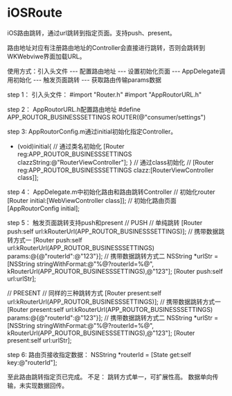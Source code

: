 # iOSRoute
iOS路由跳转，通过url跳转到指定页面。支持push、present。

路由地址对应有注册路由地址的Controller会直接进行跳转，否则会跳转到WKWebviwe界面加载URL。

使用方式：引入头文件 --- 配置路由地址 --- 设置初始化页面 --- AppDelegate调用初始化 --- 触发页面跳转 --- 获取路由传输params数据

step 1：
引入头文件：
#import "Router.h"
#import "AppRoutorURL.h"

step 2：
AppRoutorURL.h配置路由地址
#define APP_ROUTOR_BUSINESSSETTINGS     ROUTER(@"consumer/settings")

step 3:
AppRoutorConfig.m通过initial初始化指定Controller。
+ (void)initial{
    // 通过类名初始化
    [Router reg:APP_ROUTOR_BUSINESSSETTINGS clazzString:@"RouterViewController"];
}
// 通过class初始化
// [Router reg:APP_ROUTOR_BUSINESSSETTINGS clazz:[RouterViewController class]];

step 4：
AppDelegate.m中初始化路由和路由跳转Controller
// 初始化router
[Router initial:[WebViewController class]];
// 初始化路由页面
[AppRoutorConfig initial];

step 5：
触发页面跳转支持push和present
// PUSH 
// 单纯跳转
[Router push:self url:kRouterUrl(APP_ROUTOR_BUSINESSSETTINGS)];
// 携带数据跳转方式一
[Router push:self url:kRouterUrl(APP_ROUTOR_BUSINESSSETTINGS) params:@{@"routerId":@"123"}];
// 携带数据跳转方式二
NSString *urlStr = [NSString stringWithFormat:@"%@?routerId=%@", kRouterUrl(APP_ROUTOR_BUSINESSSETTINGS),@"123"];
[Router push:self url:urlStr];

// PRESENT
// 同样的三种跳转方式
[Router present:self url:kRouterUrl(APP_ROUTOR_BUSINESSSETTINGS)];
// 携带数据跳转方式一
[Router present:self url:kRouterUrl(APP_ROUTOR_BUSINESSSETTINGS) params:@{@"routerId":@"123"}];
// 携带数据跳转方式二
NSString *urlStr = [NSString stringWithFormat:@"%@?routerId=%@", kRouterUrl(APP_ROUTOR_BUSINESSSETTINGS),@"123"];
[Router present:self url:urlStr];

step 6:
路由页接收指定数据：
NSString *routerId = [State get:self key:@"routerId"];

至此路由跳转指定页已完成。
不足：
跳转方式单一，可扩展性高。
数据单向传输，未实现数据回传。
